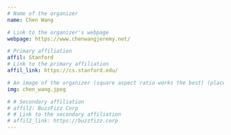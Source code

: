 ```yaml
---
# Name of the organizer
name: Chen Wang

# Link to the organizer's webpage
webpage: https://www.chenwangjeremy.net/

# Primary affiliation
affil: Stanford
# Link to the primary affiliation
affil_link: https://cs.stanford.edu/

# An image of the organizer (square aspect ratio works the best) (place in the `assets/img/organizers` directory)
img: chen_wang.jpeg

# # Secondary affiliation
# affil2: BuzzFizz Corp
# # Link to the secondary affiliation
# affil2_link: https://buzzfizz.corp
---
```

